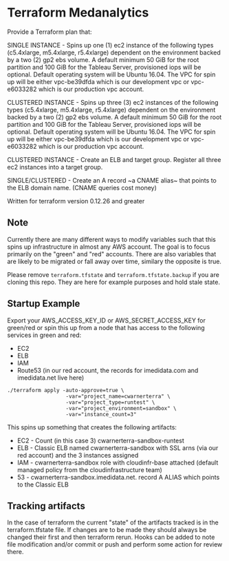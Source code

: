 # Terraform Medanalytics

Provide a Terraform plan that:

SINGLE INSTANCE - Spins up one (1) ec2 instance of the following types (c5.4xlarge, m5.4xlarge, r5.4xlarge) dependent on the environment backed by a two (2) gp2 ebs volume. A default minimum 50 GiB for the root partition and 100 GiB for the Tableau Server, provisioned iops will be optional. Default operating system will be Ubuntu 16.04. The VPC for spin up will be either vpc-be39dfda which is our development vpc or vpc-e6033282 which is our production vpc account.

CLUSTERED INSTANCE - Spins up three (3) ec2 instances of the following types (c5.4xlarge, m5.4xlarge, r5.4xlarge) dependent on the environment backed by a two (2) gp2 ebs volume. A default minimum 50 GiB for the root partition and 100 GiB for the Tableau Server, provisioned iops will be optional. Default operating system will be Ubuntu 16.04. The VPC for spin up will be either vpc-be39dfda which is our development vpc or vpc-e6033282 which is our production vpc account.

CLUSTERED INSTANCE - Create an ELB and target group. Register all three ec2 instances into a target group.

SINGLE/CLUSTERED - Create an A record ~a CNAME alias~ that points to the ELB domain name. (CNAME queries cost money)

Written for terraform version 0.12.26 and greater

## Note
Currently there are many different ways to modify variables such that this spins up infrastructure in almost any AWS account. The goal is to focus primarily on the "green" and "red" accounts. There are also variables that are likely to be migrated or fall away over time, similary the opposite is true.

Please remove `terraform.tfstate` and `terraform.tfstate.backup` if you are cloning this repo. They are here for example purposes and hold stale state.

## Startup Example
Export your AWS_ACCESS_KEY_ID or AWS_SECRET_ACCESS_KEY for green/red or spin this up from a node that has access to the following services in green and red:

* EC2
* ELB
* IAM
* Route53 (in our red account, the records for imedidata.com and imedidata.net live here)

```
./terraform apply -auto-approve=true \  
                   -var="project_name=cwarnerterra" \  
                   -var="project_type=runtest" \  
                   -var="project_environment=sandbox" \
                   -var="instance_count=3"
```

 This spins up something that creates the following artifacts:
 * EC2 - Count (in this case 3) cwarnerterra-sandbox-runtest
 * ELB - Classic ELB named cwarnerterra-sandbox with SSL arns (via our red account) and the 3 instances assigned
 * IAM - cwarnerterra-sandbox role with cloudinfr-base attached (default managed policy from the cloudinfrastructure team)
 * 53 - cwarnerterra-sandbox.imedidata.net. record A ALIAS which points to the Classic ELB
 
 ## Tracking artifacts
 In the case of terraform the current "state" of the artifacts tracked is in the terraform.tfstate file. If changes are to be made they should always be changed their first and then terraform rerun. Hooks can be added to note file modification and/or commit or push and perform some action for review there.

 
